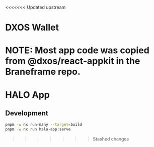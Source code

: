 <<<<<<< Updated upstream
# DXOS Wallet

NOTE: Most app code was copied from @dxos/react-appkit in the Braneframe repo.
=======
# HALO App

## Development

```bash
pnpm -w nx run-many --target=build
pnpm -w nx run halo-app:serve
```
>>>>>>> Stashed changes
